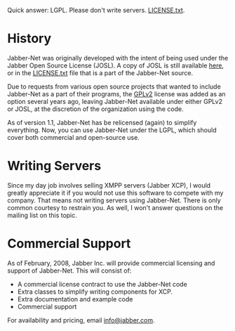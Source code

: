 Quick answer: LGPL.  Please don't write servers.  [LICENSE.txt](http://code.google.com/p/jabber-net/source/browse/trunk/LICENSE.txt).

# History #

Jabber-Net was originally developed with the intent of being used under the Jabber Open Source License (JOSL).  A copy of JOSL is still available [here](http://archive.jabber.org/core/JOSL.pdf), or in the [LICENSE.txt](http://code.google.com/p/jabber-net/source/browse/trunk/LICENSE.txt) file that is a part of the Jabber-Net source.

Due to requests from various open source projects that wanted to include Jabber-Net as a part of their programs, the [GPLv2](http://www.fsf.org/licensing/licenses/info/GPLv2.html) license was added as an option several years ago, leaving Jabber-Net available under either GPLv2 or JOSL, at the discretion of the organization using the code.

As of version 1.1, Jabber-Net has be relicensed (again) to simplify everything.  Now, you can use Jabber-Net under the LGPL, which should cover both commercial and open-source use.

# Writing Servers #

Since my day job involves selling XMPP servers (Jabber XCP), I would greatly appreciate it if you would not use this software to compete with my company.  That means not writing servers using Jabber-Net.  There is only common courtesy to restrain you.  As well, I won't answer questions on the mailing list on this topic.

# Commercial Support #

As of February, 2008, Jabber Inc. will provide commercial licensing and support of Jabber-Net.  This will consist of:

  * A commercial license contract to use the Jabber-Net code
  * Extra classes to simplify writing components for XCP.
  * Extra documentation and example code
  * Commercial support

For availability and pricing, email [info@jabber.com](mailto:info@jabber.com).